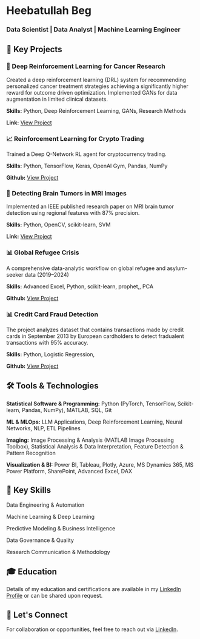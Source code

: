 # Heebatullah Beg

### Data Scientist | Data Analyst | Machine Learning Engineer

## 🚀 Key Projects

### 🧬 Deep Reinforcement Learning for Cancer Research

Created a deep reinforcement learning (DRL) system for recommending personalized cancer treatment strategies achieving a significantly higher reward for outcome driven optimization. Implemented GANs for data augmentation in limited clinical datasets.

**Skills:** Python, Deep Reinforcement Learning, GANs, Research Methods

**Link:** [View Project](https://dspace.library.uvic.ca/items/171fd945-20f5-4e5d-89be-968944cda282)

### 📈 Reinforcement Learning for Crypto Trading

Trained a Deep Q-Network RL agent for cryptocurrency trading.

**Skills:** Python, TensorFlow, Keras, OpenAI Gym, Pandas, NumPy

**Github:** [View Project](https://github.com/heebatullahbeg/mlprojects/tree/main/Crypto_Trading_Agent)

### 🧬 Detecting Brain Tumors in MRI Images

Implemented an IEEE published research paper on MRI brain tumor detection using regional features with 87% precision.

**Skills:** Python, OpenCV, scikit-learn, SVM

**Link:** [View Project](https://www.researchgate.net/publication/370493742_Detecting_Tumor_in_the_Brain_Magnetic_Resonance_Images_using_Regional_Features?_sg%5B0%5D=DLoXdc1He1CzZvMJrGK7OsPe3AH10tyD1AxnZChM5xJM6gzXoDY7vdGP6-2ydexgpW27u5_eVzBtjKHhubFmD2dRFl4spDw_-BgxMdcz.0L8BY9qRTVG8TIbkJ3fvCoBbVReN9ZTAC46j7T0jh_ceX9nSpKlMAg1QKwjBRDdB4B9Y3dJSNmnWTptqRWuT4g&_tp=eyJjb250ZXh0Ijp7ImZpcnN0UGFnZSI6ImhvbWUiLCJwYWdlIjoicHJvZmlsZSIsInByZXZpb3VzUGFnZSI6InByb2ZpbGUiLCJwb3NpdGlvbiI6InBhZ2VDb250ZW50In19)

### 📊 Global Refugee Crisis

A comprehensive data-analytic workflow on global refugee and asylum-seeker data (2019–2024)

**Skills:** Advanced Excel, Python, scikit-learn, prophet,, PCA

**Github:** [View Project](https://github.com/heebatullahbeg/Data_Science_Projects/blob/main/Refugee_Data_Analysis/Refugee_Data__Analysis.ipynb)

### 📊 Credit Card Fraud Detection

The project analyzes dataset that contains transactions made by credit cards in September 2013 by European cardholders to detect fradualent transactions with 95% accuracy.

**Skills:** Python, Logistic Regression, 

**Github:** [View Project](https://github.com/heebatullahbeg/fraud_detection/blob/main/README.md)

## 🛠️ Tools & Technologies

**Statistical Software & Programming:** Python (PyTorch, TensorFlow, Scikit-learn, Pandas, NumPy), MATLAB, SQL, Git

**ML & MLOps:** LLM Applications, Deep Reinforcement Learning, Neural Networks, NLP, ETL Pipelines

**Imaging:** Image Processing & Analysis (MATLAB Image Processing Toolbox), Statistical Analysis & Data Interpretation, Feature Detection & Pattern Recognition

**Visualization & BI:** Power BI, Tableau, Plotly, Azure, MS Dynamics 365, MS Power Platform, SharePoint, Advanced Excel, DAX

## 🧩 Key Skills

Data Engineering & Automation

Machine Learning & Deep Learning

Predictive Modeling & Business Intelligence

Data Governance & Quality

Research Communication & Methodology

## 🎓 Education

Details of my education and certifications are available in my [LinkedIn Profile](http://linkedin.com/in/heebatullah-beg/) or can be shared upon request.

## 🤝 Let's Connect
For collaboration or opportunities, feel free to reach out via [LinkedIn](http://linkedin.com/in/heebatullah-beg/).
